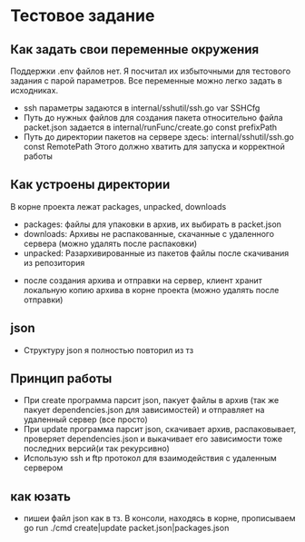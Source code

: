 # Тестовое задание
## Как задать свои переменные окружения
Поддержки .env файлов нет. Я посчитал их избыточными для тестового задания с парой параметров. Все переменные можно легко задать в исходниках.  
- ssh параметры задаются в internal/sshutil/ssh.go var SSHCfg
- Путь до нужных файлов для создания пакета относительно файла packet.json задается в internal/runFunc/create.go const prefixPath
- Путь до директории пакетов на сервере здесь: internal/sshutil/ssh.go const RemotePath
Этого должно хватить для запуска и корректной работы
## Как устроены директории
В корне проекта лежат packages, unpacked, downloads
- packages: файлы для упаковки в архив, их выбирать в packet.json 
- downloads: Архивы не распакованные, скачанные с удаленного сервера (можно удалять после распаковки)
- unpacked: Разархивированные из пакетов файлы после скачивания из репозитория
+ после создания архива и отправки на сервер, клиент хранит локальную копию архива в корне проекта (можно удалять после отправки)
## json
- Структуру json я полностью повторил из тз
## Принцип работы
- При create <filename> программа парсит json, пакует файлы в архив (так же пакует dependencies.json для зависимостей) и отправляет на удаленный сервер (все просто)
- При update <filename> программа парсит json, скачивает архив, распаковывает, проверяет dependencies.json и выкачивает его зависимости тоже последних версий(и так рекурсивно)
- Использую ssh и ftp протокол для взаимодействия с удаленным сервером
## как юзать
- пишеи файл json как в тз. В консоли, находясь в корне, прописываем go run ./cmd create|update packet.json|packages.json
